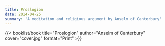 ```yaml
---
title: Proslogion
date: 2014-04-25
summary: 'A meditation and religious argument by Anselm of Canterbury'
---
```


{{< booklist/book
title="Proslogion"
author="Anselm of Canterbury"
cover="cover.jpg"
format="Print" >}}
